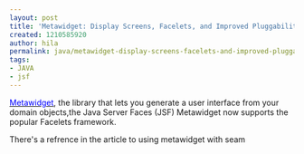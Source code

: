 ```yaml
---
layout: post
title: 'Metawidget: Display Screens, Facelets, and Improved Pluggability'
created: 1210585920
author: hila
permalink: java/metawidget-display-screens-facelets-and-improved-pluggability
tags:
- JAVA
- jsf
---
```

<p><span id="thmr_42" class="thmr_call"><span id="thmr_6" class="thmr_call"><p><u><font color="#0000ff">Metawidget</font></u>, the library that lets you generate a user interface from your domain objects,the Java Server Faces (JSF) Metawidget now supports the popular Facelets framework.</p><p>There's a refrence in the article to using metawidget with seam</p></span></span></p>
